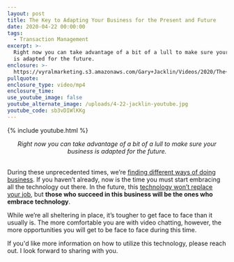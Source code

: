 ```yaml
---
layout: post
title: The Key to Adapting Your Business for the Present and Future
date: 2020-04-22 00:00:00
tags:
  - Transaction Management
excerpt: >-
  Right now you can take advantage of a bit of a lull to make sure your business
  is adapted for the future.
enclosure: >-
  https://vyralmarketing.s3.amazonaws.com/Gary+Jacklin/Videos/2020/The+Key+to+Adapting+Your+Business+for+the+Present+and+Future.mp4
pullquote:
enclosure_type: video/mp4
enclosure_time:
use_youtube_image: false
youtube_alternate_image: /uploads/4-22-jacklin-youtube.jpg
youtube_code: sb3vDIWlKKg
---
```


{% include youtube.html %}

<center><em>Right now you can take advantage of a bit of a lull to make sure your business is adapted for the future.</em></center>

<br>During these unprecedented times, we’re <u><a target="_blank" href="https://joinrma.com/how-we-as-professionals-can-thrive-right-now.html">finding different ways of doing business</a></u>. If you haven’t already, now is the time you must start embracing all the technology out there. In the future, this <u><a target="_blank" href="https://joinrma.com/why-do-agents-need-to-embrace-technology.html">technology won&rsquo;t replace your job</a></u>, but **those who succeed in this business will be the ones who embrace technology**.

While we’re all sheltering in place, it’s tougher to get face to face than it usually is. The more comfortable you are with video chatting, however, the more opportunities you will get to be face to face during this time.

If you'd like more information on how to utilize this technology, please reach out. I look forward to sharing with you.